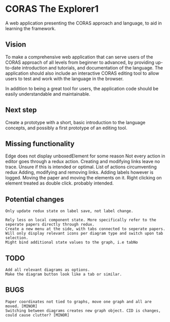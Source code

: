 # CORAS The Explorer1

A web application presenting the CORAS approach and language, to aid in learning the framework.

## Vision

To make a comprehensive web application that can serve users of the CORAS approach of all levels from beginner to advanced, by providing up-to-date introduction and tutorials, and documentation of the language. The application should also include an interactive CORAS editing tool to allow users to test and work with the language in the browser.

In addition to being a great tool for users, the application code should be easily understandable and maintainable.

## Next step

Create a prototype with a short, basic introduction to the language concepts, and possibly a first prototype of an editing tool.


[logo]: ./assets/CORASTheExplorer.png


## Missing functionality

Edge does not display unboxedElement for some reason
Not every action in editor goes through a redux action. Creating and modifying links leave no trace. Unsure if this is intended or optimal.
List of actions circumventing redux
    Adding, modifying and removing links. Adding labels however is logged.
    Moving the paper and moving the elements on it.
    Right clicking on element treated as double click. probably intended.

## Potential changes
    Only update redux state on label save, not label change.

    Rely less on local component state. More specifically refer to the seperate papers directly through redux.
    Create a new menu at the side, with tabs connected to seperate papers. Will only display relevant icons per diagram type and switch upon tab selection.
    Might bind additional state values to the graph, i.e tabNo

## TODO
    Add all relevant diagrams as options.
    Make the diagram button look like a tab or similar.


## BUGS
    Paper coordinates not tied to graphs, move one graph and all are moved. [MINOR]
    Switching between diagrams creates new graph object. CID is changes, could cause clutter? [MINOR]
        
